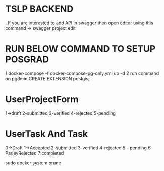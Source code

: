 # TSLP BACKEND

. If you are interested to add API in swagger then open editor using this command -> swagger project edit

# RUN BELOW COMMAND TO SETUP POSGRAD

1 docker-compose -f docker-compose-pg-only.yml up -d
2 run command on pgdmin CREATE EXTENSION postgis;

# UserProjectForm

1->draft
2-submitted
3-verified
4-rejected
5-pending

# UserTask And Task

0->Draft
1->Accepted
2-submitted
3-verified
4-rejected
5 - pending
6 ParleyRejected
7 completed

sudo docker system prune
